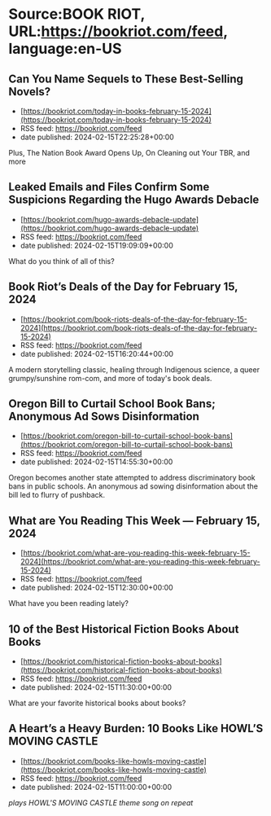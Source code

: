 # Source:BOOK RIOT, URL:https://bookriot.com/feed, language:en-US

## Can You Name Sequels to These Best-Selling Novels?
 - [https://bookriot.com/today-in-books-february-15-2024](https://bookriot.com/today-in-books-february-15-2024)
 - RSS feed: https://bookriot.com/feed
 - date published: 2024-02-15T22:25:28+00:00

Plus, The Nation Book Award Opens Up, On Cleaning out Your TBR, and more

## Leaked Emails and Files Confirm Some Suspicions Regarding the Hugo Awards Debacle
 - [https://bookriot.com/hugo-awards-debacle-update](https://bookriot.com/hugo-awards-debacle-update)
 - RSS feed: https://bookriot.com/feed
 - date published: 2024-02-15T19:09:09+00:00

What do you think of all of this?

## Book Riot’s Deals of the Day for February 15, 2024
 - [https://bookriot.com/book-riots-deals-of-the-day-for-february-15-2024](https://bookriot.com/book-riots-deals-of-the-day-for-february-15-2024)
 - RSS feed: https://bookriot.com/feed
 - date published: 2024-02-15T16:20:44+00:00

A modern storytelling classic, healing through Indigenous science, a queer grumpy/sunshine rom-com, and more of today's book deals.

## Oregon Bill to Curtail School Book Bans; Anonymous Ad Sows Disinformation
 - [https://bookriot.com/oregon-bill-to-curtail-school-book-bans](https://bookriot.com/oregon-bill-to-curtail-school-book-bans)
 - RSS feed: https://bookriot.com/feed
 - date published: 2024-02-15T14:55:30+00:00

Oregon becomes another state attempted to address discriminatory book bans in public schools. An anonymous ad sowing disinformation about the bill led to flurry of pushback.

## What are You Reading This Week — February 15, 2024
 - [https://bookriot.com/what-are-you-reading-this-week-february-15-2024](https://bookriot.com/what-are-you-reading-this-week-february-15-2024)
 - RSS feed: https://bookriot.com/feed
 - date published: 2024-02-15T12:30:00+00:00

What have you been reading lately?

## 10 of the Best Historical Fiction Books About Books
 - [https://bookriot.com/historical-fiction-books-about-books](https://bookriot.com/historical-fiction-books-about-books)
 - RSS feed: https://bookriot.com/feed
 - date published: 2024-02-15T11:30:00+00:00

What are your favorite historical books about books?

## A Heart’s a Heavy Burden: 10 Books Like HOWL’S MOVING CASTLE
 - [https://bookriot.com/books-like-howls-moving-castle](https://bookriot.com/books-like-howls-moving-castle)
 - RSS feed: https://bookriot.com/feed
 - date published: 2024-02-15T11:00:00+00:00

*plays HOWL'S MOVING CASTLE theme song on repeat*

